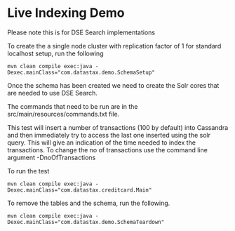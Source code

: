 Live Indexing Demo
====================

Please note this is for DSE Search implementations 

To create the a single node cluster with replication factor of 1 for standard localhost setup, run the following

    mvn clean compile exec:java -Dexec.mainClass="com.datastax.demo.SchemaSetup"
    
Once the schema has been created we need to create the Solr cores that are needed to use DSE Search.

The commands that need to be run are in the src/main/resources/commands.txt file.   

This test will insert a number of transactions (100 by default) into Cassandra and then immediately try to access the last one inserted using the solr query. This will give an indication of the time needed to index the transactions. To change the no of transactions use the command line argument -DnoOfTransactions

To run the test

    mvn clean compile exec:java -Dexec.mainClass="com.datastax.creditcard.Main"

To remove the tables and the schema, run the following.

    mvn clean compile exec:java -Dexec.mainClass="com.datastax.demo.SchemaTeardown"
    
    